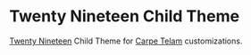 # Twenty Nineteen Child Theme

[Twenty Nineteen](https://github.com/WordPress/twentynineteen) Child Theme for [Carpe Telam](https://carpetelam.com) customizations.
